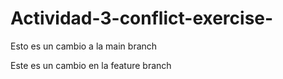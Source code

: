 # Actividad-3-conflict-exercise-

Esto es un cambio a la main branch

Este es un cambio en la feature branch

